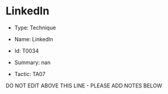 # LinkedIn

* Type: Technique

* Name: LinkedIn

* Id: T0034

* Summary: nan

* Tactic: TA07

DO NOT EDIT ABOVE THIS LINE - PLEASE ADD NOTES BELOW
